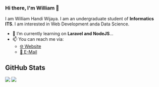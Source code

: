 ### Hi there, I'm William 👋

I am William Handi Wijaya. I am an undergraduate student of **Informatics ITS**. I am interested in Web Development anda Data Science.

- 🌱 I’m currently learning on **Laravel and NodeJS**...
- 📫 You can reach me via:
    - [🌐 Website](https://cv2-whw.netlify.app/)
    - [📧 E-Mail](mailto:wiliamwijaya1985@gmail.com)

## GitHub Stats
<p>
  <img src="https://github-readme-stats.vercel.app/api/top-langs/?username=wiliamhw&hide_border=true&hide=html,css&theme=tokyonight" />
  <img src="https://github-readme-stats.vercel.app/api?username=wiliamhw&line_height=27&count_private=true&hide_border=true&show_icons=true&theme=tokyonight">
</p>